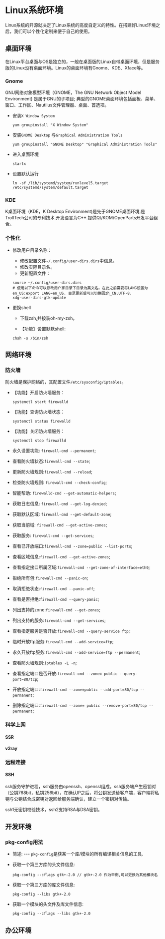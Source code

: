 # Linux系统环境

Linux系统的开源就决定了Linux系统的高度自定义的特性。在搭建好Linux环境之后，我们可以个性化定制来便于自己的使用。

## 桌面环境

在Linux平台桌面与OS是独立的，一般在桌面版的Linux自带桌面环境，但是服务版的Linux没有桌面环境。Linux的桌面环境有Gnome、KDE、Xface等。

### Gnome

GNU网络对象模型环境（GNOME，The GNU Network Object Model Environment) 是属于GNU的子项目; 典型的GNOME桌面环境包括面板、菜单、窗口、工作区、Nautilus文件管理器、桌面、首选项。

* 安装`X Window System`

  ```shell
  yum groupinstall "X Window System"
  ```

* 安装`GNOME Desktop` 与`Graphical Administration Tools`

  ```shell
  yum groupinstall "GNOME Desktop" "Graphical Administration Tools"
  ```

* 进入桌面环境

  ```shell
  startx
  ```

* 设置默认运行

  ```shell
  ln -sf /lib/systemd/system/runlevel5.target /etc/systemd/system/default.target
  ```

### KDE

K桌面环境（KDE，K Desktop Environment)是先于GNOME桌面环境.是TrollTech公司的专利技术.开发语言为C++.提供Qt/KOM/OpenParts开发平台组合。

### 个性化

* 修改用户目录名称：

  * 修改配置文件`~/.config/user-dirs.dirs`中信息。
  * 修改实际目录名。
  * 更新配置文件：

  ```shell
  source ~/.config/user-dirs.dirs
  # 使用以下命令可以修改用户家目录下目录为英文名。在此之前需要将LANG设置为en_US:export LANG=en_US. 目录更新后可以切换回zh_CN.UTF-8.
  xdg-user-dirs-gtk-update
  ```

* 更换shell

  * 下载zsh,并按装oh-my-zsh。

  * 【功能】设置默默shell:

  ```shell
  chsh -s /bin/zsh
  ```
## 网络环境

### 防火墙

防火墙是保护网络的，其配置文件`/etc/sysconfig/iptables`。

* 【功能】开启防火墙服务：

  ```shell
  systemctl start firewalld
  ```

* 【功能】查询防火墙状态：

  ```shell
  systemctl status firewalld
  ```

* 【功能】关闭防火墙服务：

  ```shell
  systemctl stop firewalld
  ```

* 永久设置功能: `firewall-cmd --permanent`;

* 查看防火墙状态:`firewall-cmd --state`;
  
* 更新防火墙规则:`firewall-cmd --reload`;

* 检查防火墙规则: `firewall-cmd --check-config`;

* 智能帮助: `firewalld-cmd --get-automatic-helpers`;

* 获取日志信息: `firewall-cmd --get-log-denied`;
  
* 获取默认区域: `firewall-cmd --get-default-zone`;

* 获取当前域: `firewall-cmd --get-active-zones`;

* 获取服务: `firewall-cmd --get-services`;

* 查看已开放端口:`firewall-cmd --zone=public --list-ports`;

* 查看区域信息:`firewall-cmd --get-active-zones`;

* 查看指定接口所属区域:`firewall-cmd --get-zone-of-interface=eth0`;
  
* 拒绝所有包:`firewall-cmd --panic-on`;
  
* 取消拒绝状态:`firewall-cmd --panic-off`;
  
* 查看是否拒绝:`firewall-cmd --query-panic`;

* 列出支持的zone:`firewall-cmd --get-zones`;
  
* 列出支持的服务:`firewall-cmd --get-services`;
  
* 查看指定服务是否开放:`firewall-cmd --query-service ftp`;
  
* 临时开放ftp服务:`firewall-cmd --add-service=ftp`;
  
* 永久开放ftp服务:`firewall-cmd --add-service=ftp --permanent`;
  
* 查看防火墙规则:`iptables -L -n`;
* 查看指定端口是否开放:`firewall-cmd --zone= public --query-port=80/tcp`;
* 开放指定端口:`firewall-cmd --zone=public --add-port=80/tcp --permanent`;
* 删除指定端口:`firewall-cmd --zone= public --remove-port=80/tcp --permanent`;

### 科学上网

#### SSR

#### v2ray

<!-- https://www.hijk.pw/centos-one-click-install-v2ray/ -->

### 远程连接

#### SSH

ssh服务守护进程，ssh服务由openssh、openssl组成。ssh服务端产生密钥对（公钥768bit，私钥256bit），在确认IP之后，将公钥发送给客户端，客户端将私钥与公钥结合成密钥对返回给服务端确认，建立一个密钥对传输。

ssh1无密钥校验技术，ssh2支持RSA与DSA密钥。
## 开发环境

### pkg-config用法

* 简述: --- `pkg-config`是获某一个库/模块的所有编译相关信息的工具.

* 获取一个第三方库的头文件信息:

  ```shell
  pkg-config --cflags gtk+-2.0 // gtk+-2.0 作为举例,可以更换为其他模块名
  ```

* 获取一个第三方库的库文件信息:

  ```shell
  pkg-config --libs gtk+-2.0
  ```

* 获取一个模块的头文件及库文件信息:

  ```shell
  pkg-config --cflags --libs gtk+-2.0
  ```


## 办公环境